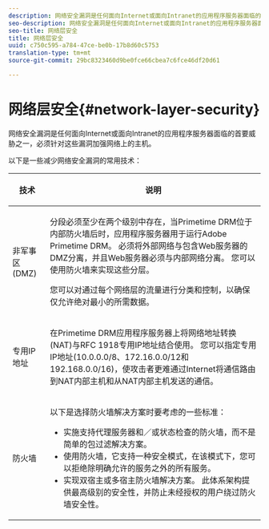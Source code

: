 ```yaml
---
description: 网络安全漏洞是任何面向Internet或面向Intranet的应用程序服务器面临的首要威胁之一，必须针对这些漏洞加强网络上的主机。
seo-description: 网络安全漏洞是任何面向Internet或面向Intranet的应用程序服务器面临的首要威胁之一，必须针对这些漏洞加强网络上的主机。
seo-title: 网络层安全
title: 网络层安全
uuid: c750c595-a784-47ce-be0b-17b8d60c5753
translation-type: tm+mt
source-git-commit: 29bc8323460d9be0fce66cbea7c6fce46df20d61

---
```



# 网络层安全{#network-layer-security}

网络安全漏洞是任何面向Internet或面向Intranet的应用程序服务器面临的首要威胁之一，必须针对这些漏洞加强网络上的主机。

以下是一些减少网络安全漏洞的常用技术：

<table frame="all" colsep="1" rowsep="1" class="+ topic/table adobe-d/table " id="table_djf_lhz_n4"> 
 <thead class="- topic/thead "> 
  <tr rowsep="1" class="- topic/row "> 
   <th colname="1" class="- topic/entry entry"> <p class="- topic/p ">技术 </p> </th> 
   <th colname="2" class="- topic/entry entry"> <p class="- topic/p ">说明 </p> </th> 
  </tr> 
 </thead>
 <tbody class="- topic/tbody "> 
  <tr rowsep="1" class="- topic/row "> 
   <td colname="1" class="- topic/entry "> <p class="- topic/p ">非军事区(DMZ) </p> </td> 
   <td colname="2" class="- topic/entry "> <p class="- topic/p ">分段必须至少在两个级别中存在，当Primetime DRM位于内部防火墙后时，应用程序服务器用于运行Adobe Primetime DRM。 必须将外部网络与包含Web服务器的DMZ分离，并且Web服务器必须与内部网络分离。 您可以使用防火墙来实现这些分层。 </p> <p>您可以对通过每个网络层的流量进行分类和控制，以确保仅允许绝对最小的所需数据。 </p> </td> 
  </tr> 
  <tr rowsep="1" class="- topic/row "> 
   <td colname="1" class="- topic/entry "> <p class="- topic/p ">专用IP地址 </p> </td> 
   <td colname="2" class="- topic/entry "> <p class="- topic/p ">在Primetime DRM应用程序服务器上将网络地址转换(NAT)与RFC 1918专用IP地址结合使用。 您可以指定专用IP地址(10.0.0.0/8、172.16.0.0/12和192.168.0.0/16)，使攻击者更难通过Internet将通信路由到NAT内部主机和从NAT内部主机发送的通信。 </p> </td> 
  </tr> 
  <tr rowsep="0" class="- topic/row "> 
   <td colname="1" class="- topic/entry "> <p class="- topic/p ">防火墙 </p> </td> 
   <td colname="2" class="- topic/entry "> <p class="- topic/p ">以下是选择防火墙解决方案时要考虑的一些标准： </p> <p class="- topic/p "> 
     <ul class="- topic/ul " id="ul_wjf_lhz_n4"> 
      <li class="- topic/li " id="li_A620D0B635384590BA7804F9720D04D0">实施支持代理服务器和／或状态检查的防火墙，而不是简单的包过滤解决方案。 </li> 
      <li class="- topic/li " id="li_3E4F814A30C047539185C23F4F57C282">使用防火墙，它支持一种安全模式，在该模式下，您可以拒绝除明确允许的服务之外的所有服务。 </li> 
      <li class="- topic/li " id="li_96160B3F14C4425397F017AF93FABE32">实现双宿主或多宿主防火墙解决方案。 此体系架构提供最高级别的安全性，并防止未经授权的用户绕过防火墙安全性。 </li> 
     </ul> </p> </td> 
  </tr> 
 </tbody> 
</table>


